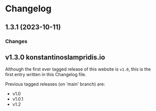 # Changelog

## 1.3.1 (2023-10-11)

### Changes


## v1.3.0 konstantinoslampridis.io

Although the first ever tagged release of this website is `v1.0`, this is the  
first entry written in this Changelog file.

Previous tagged releases (on 'main' branch) are:
- v1.0
- v1.0.1
- v1.2

